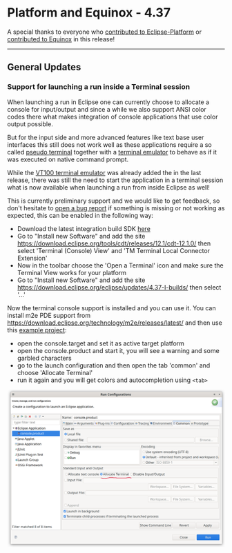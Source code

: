 # Platform and Equinox - 4.37 

A special thanks to everyone who [contributed to Eclipse-Platform](acknowledgements.md#eclipse-platform) or [contributed to Equinox](acknowledgements.md#equinox) in this release!

<!--
---
## Views, Dialogs and Toolbar
-->

<!--
---
## Text Editors
-->

<!--
---
## Preferences
-->

<!--
---
## Themes and Styling
-->

<!--
---
## Views, Dialogs and Toolbar
-->

---
## General Updates

### Support for launching a run inside a Terminal session

When launching a run in Eclipse one can currently choose to allocate a console for input/output
and since a while we also support ANSI color codes there what makes integration of console applications
that use color output possible.

But for the input side and more advanced features like text base user interfaces this still does not work
well as these applications require a so called [pseudo terminal](https://en.wikipedia.org/wiki/Pseudoterminal)
together with a [terminal emulator](https://en.wikipedia.org/wiki/Terminal_emulator) to behave as if it was
executed on native command prompt.

While the [VT100 terminal emulator](https://en.wikipedia.org/wiki/VT100) was already added the in the last release,
there was still the need to start the application in a terminal session what is now available when launching a run from
inside Eclipse as well!

This is currently preliminary support and we would like to get feedback, so don't hesitate to [open a bug report](https://github.com/eclipse-platform/eclipse.platform/issues)
if something is missing or not working as expected, this can be enabled in the following way:

- Download the latest integration build SDK [here](https://download.eclipse.org/eclipse/downloads/)
- Go to "Install new Software" and add the site https://download.eclipse.org/tools/cdt/releases/12.1/cdt-12.1.0/ then select 'Terminal (Console) View' and 'TM Terminal Local Connector Extension'
- Now in the toolbar choose the 'Open a Terminal' icon and make sure the Terminal View works for your platform
- Go to "Install new Software" and add the site https://download.eclipse.org/eclipse/updates/4.37-I-builds/ then select '...'

Now the terminal console support is installed and you can use it. You can install m2e PDE support from https://download.eclipse.org/technology/m2e/releases/latest/ and
then use this [example project](images/test.terminal.zip):

- open the console.target and set it as active target platform
- open the console.product and start it, you will see a warning and some garbled characters
- go to the launch configuration and then open the tab 'common' and choose 'Allocate Terminal'
- run it again and you will get colors and autocompletion using `<tab>`

![Preference page for enabling terminal console](images/terminal_console.png)
